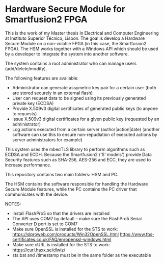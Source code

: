 # Hardware Secure Module for Smartfusion2 FPGA

This is the work of my Master thesis in Electrical and Computer Engineering at Instituto Superior Técnico, Lisbon. The goal is develop a Hardware Secure Module on a non-volatile FPGA (in this case, the Smartfusion2 FPGA). The HSM works together with a Windows API which should be used by a developer to integrate the system into another software.

The system contains a root administrator who can manage users (add/delete/modify).

The following features are available:
* Administrator can generate assymetric key pair for a certain user (both are stored securely in an external flash)
* User can request data to be signed using its previously generated private key (ECDSA)
* Provide X.509v3 digital certificates of generated public keys (to anyone to requests)
* Issue X.509v3 digital certificates for a given public key (requested by an administrator)
* Log actions executed from a certain server (author|action|date) (another software can use this to ensure non-repudiation of executed actions by server administrators for example)

This system uses the mbedTLS library to perform algorithms such as ECDSA and ECDH.
Because the Smartfusion2 ('S' models') provide Data Security features such as SHA-256, AES-256 and ECC, they are used to increase performance.

This repository contains two main folders: HSM and PC.

The HSM contains the software responsible for handling the Hardware Secure Module features, while the PC contains the PC driver that communicates with the device.


NOTES:
* Install FlashPro5 so that the drivers are installed
* The API uses COM7 by default - make sure the FlashPro5 Serial Converter D port is set to COM7
* Make sure OpenSSL is installed for the STS to work: https://slproweb.com/products/Win32OpenSSL.html https://www.tbs-certificates.co.uk/FAQ/en/openssl-windows.html
* Make sure cURL is installed for the STS to work: https://curl.haxx.se/dlwiz/
* sts.bat and /timestamp must be in the same folder as the executable